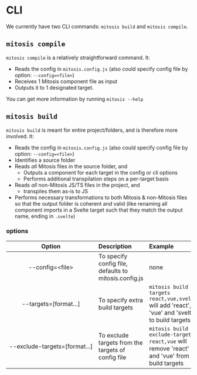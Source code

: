 # CLI

We currently have two CLI commands: `mitosis build` and `mitosis compile`.

## `mitosis compile`

`mitosis compile` is a relatively straightforward command. It:

- Reads the config in `mitosis.config.js` (also could specify config file by option: `--config=<file>`)
- Receives 1 Mitosis component file as input
- Outputs it to 1 designated target.

You can get more information by running `mitosis --help`

## `mitosis build`

`mitosis build` is meant for entire project/folders, and is therefore more involved. It:

- Reads the config in `mitosis.config.js` (also could specify config file by option: `--config=<file>`)
- Identifies a source folder
- Reads _all_ Mitosis files in the source folder, and
  - Outputs a component for each target in the config or cli options
  - Performs additional transpilation steps on a per-target basis
- Reads _all_ non-Mitosis JS/TS files in the project, and
  - transpiles them as-is to JS
- Performs necessary transformations to both Mitosis & non-Mitosis files so that the output folder is coherent and valid (like renaming all component imports in a Svelte target such that they match the output name, ending in `.svelte`)

### options

|                             Option                              | Description                                           | Example                                                                                          |
| :-------------------------------------------------------------: | :---------------------------------------------------- | :----------------------------------------------------------------------------------------------- |
|       <p style="white-space:nowrap">--config=\<file\></p>       | To specify config file, defaults to mitosis.config.js | none                                                                                             |
|     <p style="white-space:nowrap">--targets=[format...]</p>     | To specify extra build targets                        | `mitosis build --targets react,vue,svelte` will add 'react', 'vue' and 'svelte' to build targets. |
| <p style="white-space:nowrap">--exclude-targets=[format...]</p> | To exclude targets from the targets of config file    | `mitosis build --exclude-targets react,vue` will remove 'react' and 'vue' from build targets     |
